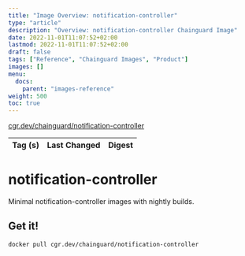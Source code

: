 ```yaml
---
title: "Image Overview: notification-controller"
type: "article"
description: "Overview: notification-controller Chainguard Image"
date: 2022-11-01T11:07:52+02:00
lastmod: 2022-11-01T11:07:52+02:00
draft: false
tags: ["Reference", "Chainguard Images", "Product"]
images: []
menu:
  docs:
    parent: "images-reference"
weight: 500
toc: true
---
```


[cgr.dev/chainguard/notification-controller](https://github.com/chainguard-images/images/tree/main/images/notification-controller)

| Tag (s) | Last Changed | Digest |
|---------|--------------|--------|

# notification-controller

Minimal notification-controller images with nightly builds.

## Get it!

```shell
docker pull cgr.dev/chainguard/notification-controller
```
